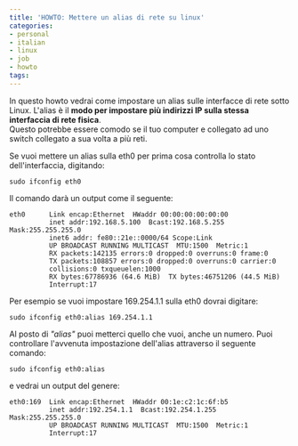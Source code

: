 ```yaml
---
title: 'HOWTO: Mettere un alias di rete su linux'
categories:
- personal
- italian
- linux
- job
- howto
tags:
---
```

In questo howto vedrai come impostare un alias sulle interfacce di rete sotto
Linux. L'alias è il **modo per impostare più indirizzi IP  sulla stessa
interfaccia di rete fisica**.  
Questo potrebbe essere comodo se il tuo computer e collegato ad uno switch
collegato a sua volta a più reti.

Se vuoi mettere un alias sulla eth0 per prima cosa controlla lo stato
dell'interfaccia, digitando:

```
sudo ifconfig eth0
```

Il comando darà un output come il seguente:

```
eth0      Link encap:Ethernet  HWaddr 00:00:00:00:00:00   
          inet addr:192.168.5.100  Bcast:192.168.5.255  Mask:255.255.255.0  
          inet6 addr: fe80::21e::0000/64 Scope:Link  
          UP BROADCAST RUNNING MULTICAST  MTU:1500  Metric:1  
          RX packets:142135 errors:0 dropped:0 overruns:0 frame:0  
          TX packets:108857 errors:0 dropped:0 overruns:0 carrier:0  
          collisions:0 txqueuelen:1000  
          RX bytes:67786936 (64.6 MiB)  TX bytes:46751206 (44.5 MiB)  
          Interrupt:17
```
  
Per esempio se vuoi impostare 169.254.1.1 sulla eth0 dovrai digitare:

```
sudo ifconfig eth0:alias 169.254.1.1
```

Al posto di _"alias"_ puoi metterci quello che vuoi, anche un numero. Puoi
controllare l'avvenuta impostazione dell'alias attraverso il seguente comando:

```
sudo ifconfig eth0:alias
```

e vedrai un output del genere:

```
eth0:169  Link encap:Ethernet  HWaddr 00:1e:c2:1c:6f:b5  
          inet addr:192.254.1.1  Bcast:192.254.1.255  Mask:255.255.255.0  
          UP BROADCAST RUNNING MULTICAST  MTU:1500  Metric:1  
          Interrupt:17
```
